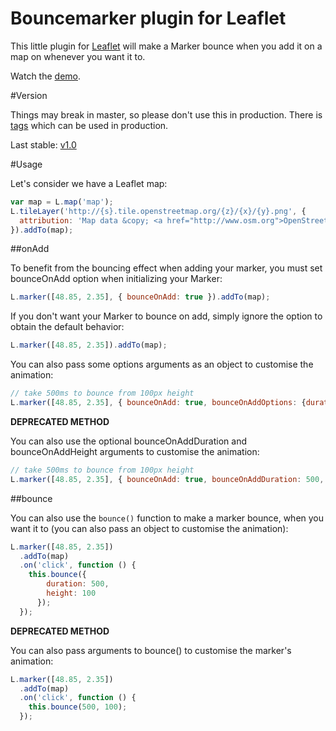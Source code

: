 Bouncemarker plugin for Leaflet
===============================

This little plugin for [Leaflet](http://www.leafletjs.com) will make a Marker
bounce when you add it on a map on whenever you want it to.

Watch the [demo](http://maximeh.github.com/leaflet.bouncemarker/).

#Version

Things may break in master, so please don't use this in production.
There is [tags](https://github.com/maximeh/leaflet.bouncemarker/tags) which can
be used in production.

Last stable: [v1.0](https://github.com/maximeh/leaflet.bouncemarker/tree/v1.0)

#Usage

Let's consider we have a Leaflet map:

```javascript
var map = L.map('map');
L.tileLayer('http://{s}.tile.openstreetmap.org/{z}/{x}/{y}.png', {
  attribution: 'Map data &copy; <a href="http://www.osm.org">OpenStreetMap</a>'
}).addTo(map);
```

##onAdd

To benefit from the bouncing effect when adding your marker, you must set
bounceOnAdd option when initializing your Marker:

```javascript
L.marker([48.85, 2.35], { bounceOnAdd: true }).addTo(map);
```

If you don't want your Marker to bounce on add, simply ignore the option to
obtain the default behavior:

```javascript
L.marker([48.85, 2.35]).addTo(map);
```

You can also pass some options arguments as an object to customise the animation:
```javascript
// take 500ms to bounce from 100px height
L.marker([48.85, 2.35], { bounceOnAdd: true, bounceOnAddOptions: {duration: 500, height: 100} }).addTo(map);
```

**DEPRECATED METHOD**

You can also use the optional bounceOnAddDuration and bounceOnAddHeight
arguments to customise the animation:

```javascript
// take 500ms to bounce from 100px height
L.marker([48.85, 2.35], { bounceOnAdd: true, bounceOnAddDuration: 500, bounceOnAddHeight: 100 }).addTo(map);
```

##bounce

You can also use the ``bounce()`` function to make a marker bounce, when you
want it to (you can also pass an object to customise the animation):

```javascript
L.marker([48.85, 2.35])
  .addTo(map)
  .on('click', function () {
    this.bounce({
        duration: 500,
        height: 100
      });
  });
```

**DEPRECATED METHOD**

You can also pass arguments to bounce() to customise the marker's animation:

```javascript
L.marker([48.85, 2.35])
  .addTo(map)
  .on('click', function () {
    this.bounce(500, 100);
  });
```

